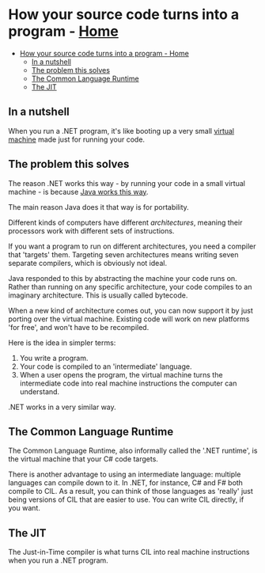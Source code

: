# How your source code turns into a program - [Home](../index.md)

- [How your source code turns into a program - Home](#how-your-source-code-turns-into-a-program---home)
  - [In a nutshell](#in-a-nutshell)
  - [The problem this solves](#the-problem-this-solves)
  - [The Common Language Runtime](#the-common-language-runtime)
  - [The JIT](#the-jit)

## In a nutshell

When you run a .NET program, it's like booting up a very small [virtual machine](https://en.wikipedia.org/wiki/Virtual_machine) made just for running your code.

## The problem this solves

The reason .NET works this way - by running your code in a small virtual machine - is because [Java works this way](https://en.wikipedia.org/wiki/Java_virtual_machine).

The main reason Java does it that way is for portability.

Different kinds of computers have different *architectures*, meaning their processors work with different sets of instructions.

If you want a program to run on different architectures, you need a compiler that 'targets' them. Targeting seven architectures means writing seven separate compilers, which is obviously not ideal.

Java responded to this by abstracting the machine your code runs on. Rather than running on any specific architecture, your code compiles to an imaginary architecture. This is usually called bytecode.

When a new kind of architecture comes out, you can now support it by just porting over the virtual machine. Existing code will work on new platforms 'for free', and won't have to be recompiled.

Here is the idea in simpler terms:

1. You write a program.
2. Your code is compiled to an 'intermediate' language.
3. When a user opens the program, the virtual machine turns the intermediate code into real machine instructions the computer can understand.

.NET works in a very similar way.

## The Common Language Runtime

The Common Language Runtime, also informally called the '.NET runtime', is the virtual machine that your C# code targets.

There is another advantage to using an intermediate language: multiple languages can compile down to it. In .NET, for instance, C# and F# both compile to CIL. As a result, you can think of those languages as 'really' just being versions of CIL that are easier to use. You can write CIL directly, if you want.

## The JIT

The Just-in-Time compiler is what turns CIL into real machine instructions when you run a .NET program.
